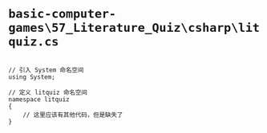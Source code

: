 # `basic-computer-games\57_Literature_Quiz\csharp\litquiz.cs`

```

// 引入 System 命名空间
using System;

// 定义 litquiz 命名空间
namespace litquiz
{
    // 这里应该有其他代码，但是缺失了
}

```